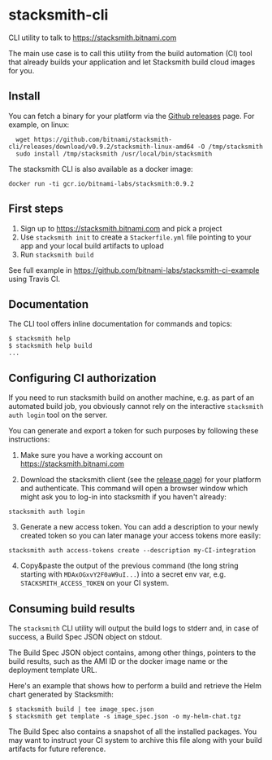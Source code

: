 # stacksmith-cli
CLI utility to talk to https://stacksmith.bitnami.com

The main use case is to call this utility from the build automation (CI) tool that
already builds your application and let Stacksmith build cloud images for you.

## Install

You can fetch a binary for your platform via the [Github releases](https://github.com/bitnami/stacksmith-cli/releases) page. For example, on linux:

```
  wget https://github.com/bitnami/stacksmith-cli/releases/download/v0.9.2/stacksmith-linux-amd64 -O /tmp/stacksmith
  sudo install /tmp/stacksmith /usr/local/bin/stacksmith
```

The stacksmith CLI is also available as a docker image:

```
docker run -ti gcr.io/bitnami-labs/stacksmith:0.9.2
```

## First steps

1. Sign up to https://stacksmith.bitnami.com and pick a project
2. Use `stacksmith init` to create a `Stackerfile.yml` file pointing to your app and your local build artifacts to upload
4. Run `stacksmith build`

See full example in https://github.com/bitnami-labs/stacksmith-ci-example using Travis CI.

## Documentation

The CLI tool offers inline documentation for commands and topics:

```
$ stacksmith help
$ stacksmith help build
...
```

## Configuring CI authorization

If you need to run stacksmith build on another machine, e.g. as part of an automated build job,
you obviously cannot rely on the interactive `stacksmith auth login` tool on the server.

You can generate and export a token for such purposes by following these instructions:

1. Make sure you have a working account on https://stacksmith.bitnami.com

2. Download the stacksmith client (see the [release page](https://github.com/bitnami/stacksmith-cli/releases)) for your platform and authenticate. This command will open a browser window which might ask you to log-in into stacksmith if you haven't already:

```
stacksmith auth login
```


3. Generate a new access token. You can add a description to your newly created token so you can later manage your access tokens more easily:

```
stacksmith auth access-tokens create --description my-CI-integration
```

4. Copy&paste the output of the previous command (the long string starting with `MDAxOGxvY2F0aW9uI...`) into a secret env var, e.g. `STACKSMITH_ACCESS_TOKEN` on your CI system.

## Consuming build results

The `stacksmith` CLI utility will output the build logs to stderr and, in case of success, a Build Spec JSON object on stdout.

The Build Spec JSON object contains, among other things, pointers to the build results, such as the AMI ID or the docker
image name or the deployment template URL.

Here's an example that shows how to perform a build and retrieve the Helm chart generated by Stacksmith:

```
$ stacksmith build | tee image_spec.json
$ stacksmith get template -s image_spec.json -o my-helm-chat.tgz
```

The Build Spec also contains a snapshot of all the installed packages. You may want to instruct your CI system to
archive this file along with your build artifacts for future reference.
